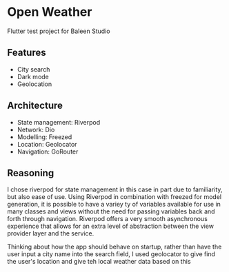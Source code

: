 # Open Weather

Flutter test project for Baleen Studio

## Features

- City search
- Dark mode
- Geolocation

## Architecture

- State management: Riverpod
- Network: Dio
- Modelling: Freezed
- Location: Geolocator
- Navigation: GoRouter

## Reasoning
I chose riverpod for state management in this case in part due to familiarity, but also ease of use. Using Riverpod in combination with freezed for model generation, it is possible to have  a variey
ty of variables available for use in many classes and views without the need for passing variables back and forth through navigation. Riverpod offers a very smooth asynchronous experience that allows for an extra level of abstraction between the view provider layer and the service.

Thinking about how the app should behave on startup, rather than have the user input a city name into the search field, I used geolocator to give find the user's location and give teh local weather data based on this